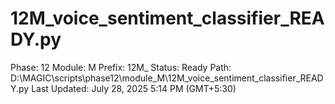 # 12M_voice_sentiment_classifier_READY.py

Phase: 12
Module: M
Prefix: 12M_
Status: Ready
Path: D:\MAGIC\scripts\phase12\module_M\12M_voice_sentiment_classifier_READY.py
Last Updated: July 28, 2025 5:14 PM (GMT+5:30)